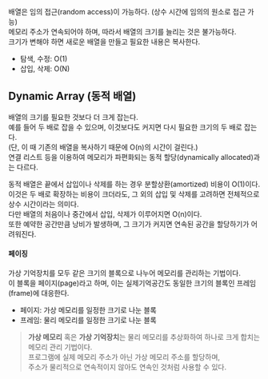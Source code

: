 배열은 임의 접근(random access)이 가능하다. (상수 시간에 임의의 원소로 접근 가능)  
메모리 주소가 연속되어야 하며, 따라서 배열의 크기를 늘리는 것은 불가능하다.  
크기가 변해야 하면 새로운 배열을 만들고 필요한 내용은 복사한다.
- 탐색, 수정: O(1)  
- 삽입, 삭제: O(N)

## Dynamic Array (동적 배열)
배열의 크기를 필요한 것보다 더 크게 잡는다.  
예를 들어 두 배로 잡을 수 있으며, 이것보다도 커지면 다시 필요한 크기의 두 배로 잡는다.  
(단, 이 때 기존의 배열을 복사하기 때문에 O(n)의 시간이 걸린다.)  
연결 리스트 등을 이용하여 메모리가 파편화되는 동적 할당(dynamically allocated)과는 다르다.  
  
동적 배열은 끝에서 삽입이나 삭제를 하는 경우 분할상환(amortized) 비용이 O(1)이다.  
이것은 두 배로 확장하는 비용이 크더라도, 그 외의 삽입 및 삭제를 고려하면 전체적으로 상수 시간이라는 의미다.  
다만 배열의 처음이나 중간에서 삽입, 삭제가 이루어지면 O(n)이다.  
또한 예약한 공간만큼 낭비가 발생하며, 그 크기가 커지면 연속된 공간을 할당하기가 어려워진다.
#### 페이징
가상 기억장치를 모두 같은 크기의 블록으로 나누어 메모리를 관리하는 기법이다.  
이 블록을 페이지(page)라고 하며, 이는 실제기억공간도 동일한 크기의 블록인 프레임(frame)에 대응한다.
- 페이지: 가상 메모리를 일정한 크기로 나눈 블록
- 프레임: 물리 메모리를 일정한 크기로 나눈 블록
> **가상 메모리** 혹은 **가상 기억장치**는 물리 메모리를 추상화하여 하나로 크게 합치는 메모리 관리 기법이다.  
> 프로그램에 실제 메모리 주소가 아닌 가상 메모리 주소를 할당하며,  
> 주소가 물리적으로 연속적이지 않아도 연속인 것처럼 사용할 수 있다.
